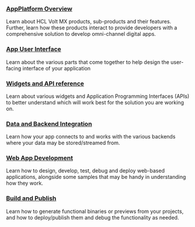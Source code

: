 ### [AppPlatform Overview](../Iris/app_platform/Content/AppPlatform_Overview.md)

Learn about HCL Volt MX products, sub-products and their features. Further, learn how these products interact to provide developers with a comprehensive solution to develop omni-channel digital apps.

### [App User Interface](../Iris/iris_user_guide/Content/appUserInterface.md)

Learn about the various parts that come together to help design the user-facing interface of your application


### [Widgets and API reference](../Iris/iris_widget_prog_guide/Content/widgetApiReference.md)

Learn about various widgets and Application Programming Interfaces (APIs) to better understand which will work best for the solution you are working on.

### [Data and Backend Integration](../Iris/iris_user_guide/Content/dataBackEndIntergration.md)

Learn how your app connects to and works with the various backends where your data may be stored/streamed from.

### [Web App Development](../Iris/iris_user_guide/Content/webAppDevelopment.md)

Learn how to design, develop, test, debug and deploy web-based applications, alongside some samples that may be handy in understanding how they work.

### [Build and Publish](../Iris/iris_user_guide/Content/buildAndPublish.md)

Learn how to generate functional binaries or previews from your projects, and how to deploy/publish them and debug the functionality as needed.
